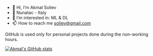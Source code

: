 - 👋 Hi, I’m Akmal Soliev
- 🏢 Nunatac - Italy
- 👀 I’m interested in: ML & DL 
- 📫 How to reach me soliev@gmail.com

GitHub is used only for personal projects done during the non-working hours. 

[![Akmal's GitHub stats](https://github-readme-stats.vercel.app/api?username=akmalsoliev)](https://github.com/anuraghazra/github-readme-stats)
<!---
akmalsoliev/akmalsoliev is a ✨ special ✨ repository because its `README.md` (this file) appears on your GitHub profile.
You can click the Preview link to take a look at your changes.
--->
